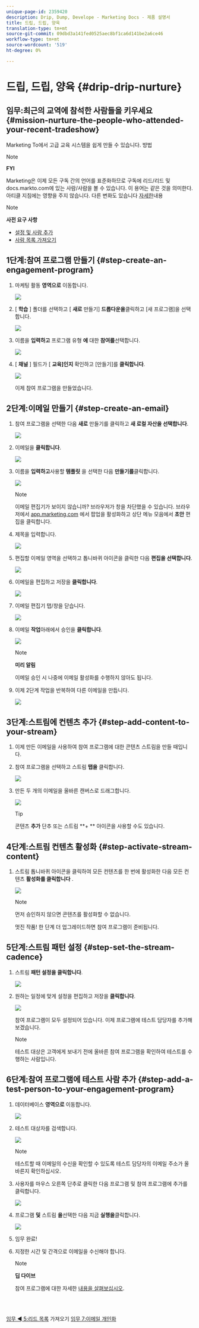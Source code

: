 ```yaml
---
unique-page-id: 2359420
description: Drip, Dump, Develope - Marketing Docs - 제품 설명서
title: 드립, 드립, 양육
translation-type: tm+mt
source-git-commit: 09dbd3a141fed0525aec8bf1ca6d141be2a6ce46
workflow-type: tm+mt
source-wordcount: '519'
ht-degree: 0%

---
```



# 드립, 드립, 양육 {#drip-drip-nurture}

## 임무:최근의 교역에 참석한 사람들을 키우세요 {#mission-nurture-the-people-who-attended-your-recent-tradeshow}

Marketing To에서 고급 교육 시스템을 쉽게 만들 수 있습니다. 방법

>[!NOTE]
>
>**FYI**
>
>Marketing은 이제 모든 구독 간의 언어를 표준화하므로 구독에 리드/리드 및 docs.markto.com에 있는 사람/사람을 볼 수 있습니다. 이 용어는 같은 것을 의미한다.아티클 지침에는 영향을 주지 않습니다. 다른 변화도 있습니다 [자세한](http://docs.marketo.com/display/DOCS/Updates+to+Marketo+Terminology)내용

>[!NOTE]
>
>**사전 요구 사항**
>
>* [설정 및 사람 추가](get-set-up-and-add-a-person.md)
>* [사람 목록 가져오기](import-a-list-of-people.md)

>



## 1단계:참여 프로그램 만들기 {#step-create-an-engagement-program}

1. 마케팅 활동 **영역으로** 이동합니다.

   ![](assets/one-3.png)

1. [ **학습** ] 폴더를 선택하고 [ **새로** 만들기] **드롭다운을**&#x200B;클릭하고 [새 프로그램]을 선택합니다.

   ![](assets/two-4.png)

1. 이름을 **입력하고** 프로그램 유형 **에** 대한 **참여를**&#x200B;선택합니다.

   ![](assets/three-3.png)

1. [ **채널** ] 필드가 [ **교육]인지** 확인하고 [만들기]를 **클릭합니다**.

   ![](assets/four-2.png)

   이제 참여 프로그램을 만들었습니다.

## 2단계:이메일 만들기 {#step-create-an-email}

1. 참여 프로그램을 선택한 다음 **새로** 만들기를 클릭하고 **새 로컬 자산을 선택합니다**.

   ![](assets/five-3.png)

1. 이메일을 **클릭합니다**.

   ![](assets/six-3.png)

1. 이름을 **입력하고**&#x200B;사용할 **템플릿** 을 선택한 다음 **만들기를**&#x200B;클릭합니다.

   ![](assets/seven-4.png)

   >[!NOTE]
   >
   >이메일 편집기가 보이지 않습니까? 브라우저가 창을 차단했을 수 있습니다. 브라우저에서 [app.marketing.com](http://app.marketo.com) 에서 팝업을 활성화하고 상단 메뉴 모음에서 **초안** 편집을 클릭합니다.

1. 제목을 입력합니다.

   ![](assets/eight-2.png)

1. 편집할 이메일 영역을 선택하고 톱니바퀴 아이콘을 클릭한 다음 **편집을 선택합니다**.

   ![](assets/nine-1.png)

1. 이메일을 편집하고 저장을 **클릭합니다**.

   ![](assets/ten-3.png)

1. 이메일 편집기 탭/창을 닫습니다.

   ![](assets/eleven-3.png)

1. 이메일 **작업**&#x200B;아래에서 승인을 **클릭합니다**.

   ![](assets/twelve-2.png)

   >[!NOTE]
   >
   >**미리 알림**
   >
   >
   >이메일 승인 시 나중에 이메일 활성화를 수행하지 않아도 됩니다.

1. 이제 2단계 작업을 반복하여 다른 이메일을 만듭니다.

   ![](assets/thirteen-2.png)

## 3단계:스트림에 컨텐츠 추가 {#step-add-content-to-your-stream}

1. 이제 만든 이메일을 사용하여 참여 프로그램에 대한 콘텐츠 스트림을 만들 때입니다.
1. 참여 프로그램을 선택하고 스트림 **탭을** 클릭합니다.

   ![](assets/fourteen-2.png)

1. 만든 두 개의 이메일을 올바른 캔버스로 드래그합니다.

   ![](assets/fifteen-2.png)

   >[!TIP]
   >
   >콘텐츠 **추가** 단추 또는 스트림 **+ ** 아이콘을 사용할 수도 있습니다.

## 4단계:스트림 컨텐츠 활성화 {#step-activate-stream-content}

1. 스트림 톱니바퀴 아이콘을 클릭하여 모든 컨텐츠를 한 번에 활성화한 다음 모든 컨텐츠 **활성화를 클릭합니다** .

   ![](assets/image2014-9-24-12-3a48-3a28.png)

   >[!NOTE]
   >
   >먼저 승인하지 않으면 콘텐츠를 활성화할 수 없습니다.

   멋진 작품! 한 단계 더 업그레이드하면 참여 프로그램이 준비됩니다.

## 5단계:스트림 패턴 설정 {#step-set-the-stream-cadence}

1. 스트림 **패턴 설정을 클릭합니다**.

   ![](assets/seventeen.png)

1. 원하는 일정에 맞게 설정을 편집하고 저장을 **클릭합니다**.

   ![](assets/image2014-9-24-12-3a49-3a5.png)

   참여 프로그램이 모두 설정되어 있습니다. 이제 프로그램에 테스트 담당자를 추가해 보겠습니다.

   >[!NOTE]
   >
   >테스트 대상은 고객에게 보내기 전에 올바른 참여 프로그램을 확인하여 테스트를 수행하는 사람입니다.

## 6단계:참여 프로그램에 테스트 사람 추가 {#step-add-a-test-person-to-your-engagement-program}

1. 데이터베이스 **영역으로** 이동합니다.

   ![](assets/nineteen-1.png)

1. 테스트 대상자를 검색합니다.

   ![](assets/twenty-1.png)

   >[!NOTE]
   >
   >테스트할 때 이메일의 수신을 확인할 수 있도록 테스트 담당자의 이메일 주소가 올바른지 확인하십시오.

1. 사용자를 마우스 오른쪽 단추로 클릭한 다음 프로그램 및 참여 프로그램에 추가를 클릭합니다.

   ![](assets/twenty-one.png)

1. 프로그램 **및** 스트림 **을**&#x200B;선택한 다음 지금 **실행을**&#x200B;클릭합니다.

   ![](assets/twenty-two.png)

1. 임무 완료!
1. 지정한 시간 및 간격으로 이메일을 수신해야 합니다.

   >[!NOTE]
   >
   >**딥 다이브**
   >
   >
   >참여 프로그램에 대한 자세한 [내용을 살펴보십시오](http://docs.marketo.com/display/docs/drip+nurturing).

<br> 

[임무 ◄ 5:리드 목록](import-a-list-of-people.md) 가져오기 [임무 7:이메일 개인화](personalize-an-email.md)